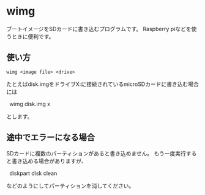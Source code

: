 # wimg
ブートイメージをSDカードに書き込むプログラムです。
Raspberry piなどを使うときに便利です。

## 使い方

    wimg <image file> <drive>

たとえばdisk.imgをドライブX:に接続されているmicroSDカードに書き込む場合には

    wimg disk.img x

とします。

## 途中でエラーになる場合

SDカードに複数のパーティションがあると書き込めません。
もう一度実行すると書き込める場合がありますが、

    diskpart disk clean

などのようにしてパーティションを消してください。
